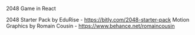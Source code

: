 2048 Game in React


2048 Starter Pack by EduRise - https://bitly.com/2048-starter-pack
Motion Graphics by Romain Cousin - https://www.behance.net/romaincousin 